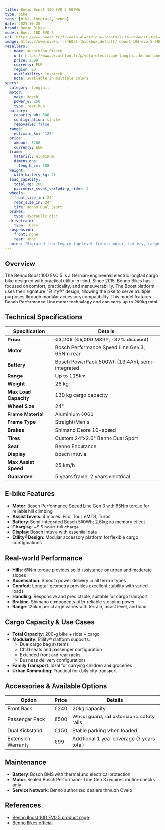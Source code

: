 ```yaml
---
title: Benno Boost 10D EVO 5 500Wh
type: bike
tags: [bike, longtail, benno]
date: 2025-10-20
brand: Benno Bikes
model: Boost 10D EVO 5
url: https://www.ovelo.fr/fr/velo-electrique-longtail/33072-boost-10d-evo-5-500wh.html
image: https://www.ovelo.fr/46051-thickbox_default/-boost-10d-evo-5-500wh.jpg
resellers:
  - name: Decathlon France
    url: https://www.decathlon.fr/p/velo-electrique-longtail-benno-boost-10d-evo-5-400wh-noir/_/R-p-366920
    price: 2399
    currency: EUR
    region: EU
    availability: in-stock
    note: Available in multiple colors
specs:
  category: longtail
  motor:
    make: Bosch
    power_w: 250
    type: rear-hub
  battery:
    capacity_wh: 500
    configuration: single
    removable: false
  range:
    estimate_km: "125"
  price:
    amount: 3206
    currency: EUR
  frame:
    material: aluminum
    dimensions:
      length_cm: 188
  weight:
    with_battery_kg: 26
  load_capacity:
    total_kg: 200
    passenger_count_excluding_rider: 2
  wheels:
    front_size_in: 24"
    rear_size_in: 24"
    tire: Benno Dual Sport
  brakes:
    type: hydraulic disc
  drivetrain:
    type: chain
  suspension:
    front: none
    rear: none
  notes: "Migrated from legacy top-level fields: motor, battery, range, price. Original motor string '250W' inferred as Bosch 250W per product page; preserved existing specs content."
---
```


## Overview

The Benno Boost 10D EVO 5 is a German-engineered electric longtail cargo bike designed with practical utility in mind. Since 2015, Benno Bikes has focused on comfort, practicality, and maneuverability. The Boost platform uses their signature "Etility®" design, allowing the bike to serve multiple purposes through modular accessory compatibility. This model features Bosch Performance Line motor technology and can carry up to 200kg total.

## Technical Specifications

| Specification         | Details                                         |
| --------------------- | ----------------------------------------------- |
| **Price**             | €3,206 (€5,099 MSRP, -37% discount)             |
| **Motor**             | Bosch Performance Speed Line Gen 3, 65Nm rear   |
| **Battery**           | Bosch PowerPack 500Wh (13.4Ah), semi-integrated |
| **Range**             | Up to 125km                                     |
| **Weight**            | 26 kg                                           |
| **Max Load Capacity** | 130 kg cargo capacity                           |
| **Wheel Size**        | 24"                                             |
| **Frame Material**    | Aluminium 6061                                  |
| **Frame Type**        | Straight/Men's                                  |
| **Brakes**            | Shimano Deore 10-speed                          |
| **Tires**             | Custom 24"x2.6" Benno Dual Sport                |
| **Seat**              | Benno Endurance                                 |
| **Display**           | Bosch Intuvia                                   |
| **Max Assist Speed**  | 25 km/h                                         |
| **Guarantee**         | 5 years frame, 2 years electrical               |

## E-bike Features

- **Motor**: Bosch Performance Speed Line Gen 3 with 65Nm torque for reliable hill climbing
- **Assist Levels**: 4 modes: Eco, Tour, eMTB, Turbo
- **Battery**: Semi-integrated Bosch 500Wh; 2.6kg; no memory effect
- **Charging**: ~5.5 hours full charge
- **Display**: Bosch Intuvia with essential data
- **Etility® Design**: Modular accessory platform for flexible cargo configurations

## Real-world Performance

- **Hills**: 65Nm torque provides solid assistance on urban and moderate slopes
- **Acceleration**: Smooth power delivery in all terrain types
- **Comfort**: Longtail geometry provides excellent stability with varied loads
- **Handling**: Responsive and predictable, suitable for cargo transport
- **Braking**: Shimano components offer reliable stopping power
- **Range**: 125km per charge varies with terrain, assist level, and load

## Cargo Capacity & Use Cases

- **Total Capacity**: 200kg bike + rider + cargo
- **Modularity**: Etility® platform supports:
  - Dual cargo bag systems
  - Child seats and passenger configuration
  - Extended front and rear racks
  - Business delivery configurations
- **Family Transport**: Ideal for carrying children and groceries
- **Urban Commuting**: Practical for daily city transport

## Accessories & Available Options

| Option             | Price | Details                                    |
| ------------------ | ----- | ------------------------------------------ |
| Front Rack         | €240  | 20kg capacity                              |
| Passenger Pack     | €500  | Wheel guard, rail extensions, safety rails |
| Dual Kickstand     | €150  | Stable parking when loaded                 |
| Extension Warranty | €99   | Additional 1 year coverage (3 years total) |

## Maintenance

- **Battery**: Bosch BMS with thermal and electrical protection
- **Motor**: Sealed Bosch Performance Line Gen 3 requires routine checks only
- **Service Network**: Benno authorized dealers through Ovelo

## References

- [Benno Boost 10D EVO 5 product page](https://www.ovelo.fr/fr/velo-electrique-longtail/33072-boost-10d-evo-5-500wh.html)
- [Benno Bikes official](https://www.ovelo.fr/fr/)
